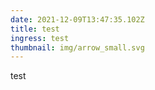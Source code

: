 ```yaml
---
date: 2021-12-09T13:47:35.102Z
title: test
ingress: test
thumbnail: img/arrow_small.svg
---
```

test